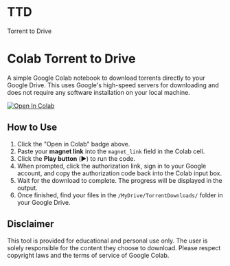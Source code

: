 # TTD
Torrent to Drive
# Colab Torrent to Drive

A simple Google Colab notebook to download torrents directly to your Google Drive. This uses Google's high-speed servers for downloading and does not require any software installation on your local machine.

[![Open In Colab](https://colab.research.google.com/assets/colab-badge.svg)](https://colab.research.google.com/github/Feterlike/TTD/blob/main/Torrent_to_Drive.ipynb)

## How to Use

1.  Click the "Open in Colab" badge above.
2.  Paste your **magnet link** into the `magnet_link` field in the Colab cell.
3.  Click the **Play button** (▶️) to run the code.
4.  When prompted, click the authorization link, sign in to your Google account, and copy the authorization code back into the Colab input box.
5.  Wait for the download to complete. The progress will be displayed in the output.
6.  Once finished, find your files in the `/MyDrive/TorrentDownloads/` folder in your Google Drive.

## Disclaimer

This tool is provided for educational and personal use only. The user is solely responsible for the content they choose to download. Please respect copyright laws and the terms of service of Google Colab.
